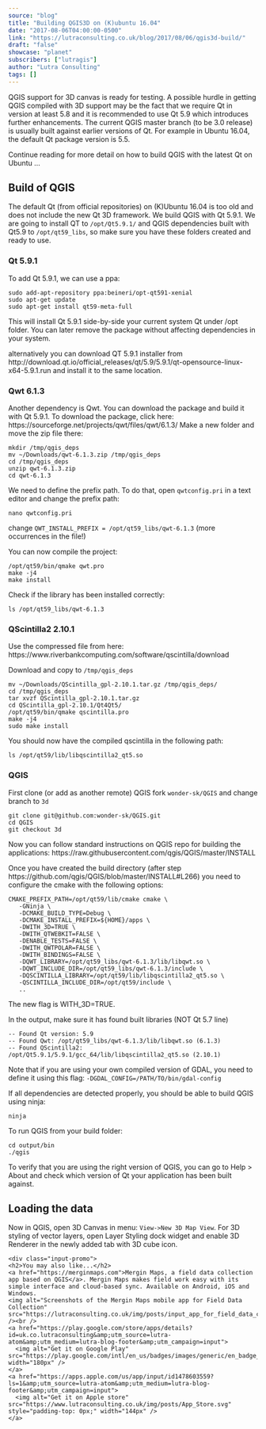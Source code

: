 ```yaml
---
source: "blog"
title: "Building QGIS3D on (K)ubuntu 16.04"
date: "2017-08-06T04:00:00-0500"
link: "https://lutraconsulting.co.uk/blog/2017/08/06/qgis3d-build/"
draft: "false"
showcase: "planet"
subscribers: ["lutragis"]
author: "Lutra Consulting"
tags: []
---
```


<p>QGIS support for 3D canvas is ready for testing. A possible hurdle in getting QGIS compiled with 3D support may be the fact that
we require Qt in version at least 5.8 and it is recommended to use Qt 5.9 which introduces further enhancements.
The current QGIS master branch (to be 3.0 release) is usually built against earlier versions of Qt. For example in Ubuntu 16.04, the default Qt package version is 5.5.</p>

<p>Continue reading for more detail on how to build QGIS with the latest Qt on Ubuntu …</p>

<!-- more -->

<h2 id="build-of-qgis">Build of QGIS</h2>

<p>The default Qt (from official repositories) on (K)Ubuntu 16.04 is too old and does not include the new Qt 3D framework.
We build QGIS with Qt 5.9.1. We are going to install QT to <code class="highlighter-rouge">/opt/Qt5.9.1/</code> and QGIS dependencies built with Qt5.9 to <code class="highlighter-rouge">/opt/qt59_libs</code>,
so make sure you have these folders created and ready to use.</p>

<h3 id="qt-591">Qt 5.9.1</h3>

<p>To add Qt 5.9.1, we can use a ppa:</p>

<div class="highlighter-rouge"><div class="highlight"><pre class="highlight"><code>sudo add-apt-repository ppa:beineri/opt-qt591-xenial
sudo apt-get update
sudo apt-get install qt59-meta-full
</code></pre></div></div>
<p>This will install Qt 5.9.1 side-by-side your current system Qt under /opt folder. You can later remove the package without affecting dependencies in your system.</p>

<p>alternatively you can download QT 5.9.1 installer from http://download.qt.io/official_releases/qt/5.9/5.9.1/qt-opensource-linux-x64-5.9.1.run and install it
to the same location.</p>

<h3 id="qwt-613">Qwt 6.1.3</h3>

<p>Another dependency is Qwt. You can download the package and build it with Qt 5.9.1.
To download the package, click here: https://sourceforge.net/projects/qwt/files/qwt/6.1.3/
Make a new folder and move the zip file there:</p>

<div class="highlighter-rouge"><div class="highlight"><pre class="highlight"><code>mkdir /tmp/qgis_deps
mv ~/Downloads/qwt-6.1.3.zip /tmp/qgis_deps
cd /tmp/qgis_deps
unzip qwt-6.1.3.zip
cd qwt-6.1.3
</code></pre></div></div>

<p>We need to define the prefix path. To do that, open <code class="highlighter-rouge">qwtconfig.pri</code>  in a text editor and change the prefix path:</p>

<div class="highlighter-rouge"><div class="highlight"><pre class="highlight"><code>nano qwtconfig.pri
</code></pre></div></div>

<p>change <code class="highlighter-rouge">QWT_INSTALL_PREFIX = /opt/qt59_libs/qwt-6.1.3</code> (more occurrences in the file!)</p>

<p>You can now compile the project:</p>

<div class="highlighter-rouge"><div class="highlight"><pre class="highlight"><code>/opt/qt59/bin/qmake qwt.pro
make -j4
make install
</code></pre></div></div>

<p>Check if the library has been installed correctly:</p>
<div class="highlighter-rouge"><div class="highlight"><pre class="highlight"><code>ls /opt/qt59_libs/qwt-6.1.3
</code></pre></div></div>

<h3 id="qscintilla2-2101">QScintilla2 2.10.1</h3>

<p>Use the compressed file from here: https://www.riverbankcomputing.com/software/qscintilla/download</p>

<p>Download and copy to <code class="highlighter-rouge">/tmp/qgis_deps</code></p>
<div class="highlighter-rouge"><div class="highlight"><pre class="highlight"><code>mv ~/Downloads/QScintilla_gpl-2.10.1.tar.gz /tmp/qgis_deps/
cd /tmp/qgis_deps
tar xvzf QScintilla_gpl-2.10.1.tar.gz
cd QScintilla_gpl-2.10.1/Qt4Qt5/
/opt/qt59/bin/qmake qscintilla.pro
make -j4
sudo make install
</code></pre></div></div>

<p>You should now have the compiled qscintilla in the following path:</p>

<div class="highlighter-rouge"><div class="highlight"><pre class="highlight"><code>ls /opt/qt59/lib/libqscintilla2_qt5.so
</code></pre></div></div>

<h3 id="qgis">QGIS</h3>

<p>First clone (or add as another remote) QGIS fork <code class="highlighter-rouge">wonder-sk/QGIS</code> and change branch to <code class="highlighter-rouge">3d</code></p>

<div class="highlighter-rouge"><div class="highlight"><pre class="highlight"><code>git clone git@github.com:wonder-sk/QGIS.git
cd QGIS
git checkout 3d
</code></pre></div></div>

<p>Now you can follow standard instructions on QGIS repo for building the applications:
https://raw.githubusercontent.com/qgis/QGIS/master/INSTALL</p>

<p>Once you have created the build directory (after step https://github.com/qgis/QGIS/blob/master/INSTALL#L266) you need to configure the cmake with the following options:</p>
<div class="highlighter-rouge"><div class="highlight"><pre class="highlight"><code>CMAKE_PREFIX_PATH=/opt/qt59/lib/cmake cmake \
   -GNinja \
   -DCMAKE_BUILD_TYPE=Debug \
   -DCMAKE_INSTALL_PREFIX=${HOME}/apps \
   -DWITH_3D=TRUE \
   -DWITH_QTWEBKIT=FALSE \
   -DENABLE_TESTS=FALSE \
   -DWITH_QWTPOLAR=FALSE \
   -DWITH_BINDINGS=FALSE \
   -DQWT_LIBRARY=/opt/qt59_libs/qwt-6.1.3/lib/libqwt.so \
   -DQWT_INCLUDE_DIR=/opt/qt59_libs/qwt-6.1.3/include \
   -DQSCINTILLA_LIBRARY=/opt/qt59/lib/libqscintilla2_qt5.so \
   -QSCINTILLA_INCLUDE_DIR=/opt/qt59/include \
   ..
</code></pre></div></div>

<p>The new flag is WITH_3D=TRUE.</p>

<p>In the output, make sure it has found built libraries (NOT Qt 5.7 line)</p>
<div class="highlighter-rouge"><div class="highlight"><pre class="highlight"><code>-- Found Qt version: 5.9
-- Found Qwt: /opt/qt59_libs/qwt-6.1.3/lib/libqwt.so (6.1.3)
-- Found QScintilla2: /opt/Qt5.9.1/5.9.1/gcc_64/lib/libqscintilla2_qt5.so (2.10.1)
</code></pre></div></div>

<p>Note that if you are using your own compiled version of GDAL, you need to define it using this flag: <code class="highlighter-rouge">-DGDAL_CONFIG=/PATH/TO/bin/gdal-config</code></p>

<p>If all dependencies are detected properly, you should be able to build QGIS using ninja:</p>

<div class="highlighter-rouge"><div class="highlight"><pre class="highlight"><code>ninja
</code></pre></div></div>

<p>To run QGIS from your build folder:</p>

<div class="highlighter-rouge"><div class="highlight"><pre class="highlight"><code>cd output/bin
./qgis
</code></pre></div></div>

<p>To verify that you are using the right version of QGIS, you can go to Help &gt; About and check which version of Qt your application has been built against.</p>

<h2 id="loading-the-data">Loading the data</h2>

<p>Now in QGIS, open 3D Canvas in menu: <code class="highlighter-rouge">View-&gt;New 3D Map View</code>. For 3D styling of vector layers, open Layer Styling dock widget and enable 3D Renderer in the newly added tab with 3D cube icon.</p>

    <div class="input-promo">
    <h2>You may also like...</h2>
    <a href="https://merginmaps.com">Mergin Maps, a field data collection app based on QGIS</a>. Mergin Maps makes field work easy with its simple interface and cloud-based sync. Available on Android, iOS and Windows.
    <img alt="Screenshots of the Mergin Maps mobile app for Field Data Collection" src="https://lutraconsulting.co.uk/img/posts/input_app_for_field_data_collection.jpg" /><br />
    <a href="https://play.google.com/store/apps/details?id=uk.co.lutraconsulting&amp;utm_source=lutra-atom&amp;utm_medium=lutra-blog-footer&amp;utm_campaign=input">
      <img alt="Get it on Google Play" src="https://play.google.com/intl/en_us/badges/images/generic/en_badge_web_generic.png" width="180px" />
    </a>
    <a href="https://apps.apple.com/us/app/input/id1478603559?ls=1&amp;utm_source=lutra-atom&amp;utm_medium=lutra-blog-footer&amp;utm_campaign=input">
      <img alt="Get it on Apple store" src="https://www.lutraconsulting.co.uk/img/posts/App_Store.svg" style="padding-top: 0px;" width="144px" />
    </a>
  </div>
